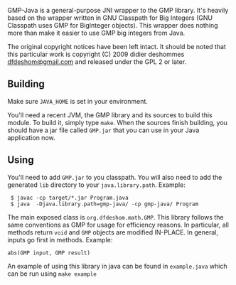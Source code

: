 GMP-Java is a general-purpose JNI wrapper to the GMP library. It's
heavily based on the wrapper written in GNU Classpath for Big
Integers (GNU Classpath uses GMP for BigInteger objects). This wrapper
does nothing more than make it easier to use GMP big integers from Java. 

The original copyright notices have been left intact. It should be
noted that this particular work is copyright (C) 2009 didier
deshommes <dfdeshom@gmail.com> and released under the GPL 2 or later. 


Building 
--------
Make sure `JAVA_HOME` is set in your environment.

You'll need a recent JVM, the GMP library and its sources to build
this module. To build it, simply type `make`. When the sources finish
building, you should have a jar file called `GMP.jar` that you
can use in your Java application now. 

Using
-----
You'll need to add `GMP.jar` to you classpath. You will also need to add
 the generated `lib` directory to your `java.library.path`. Example:

     $ javac -cp target/*.jar Program.java
     $ java  -Djava.library.path=gmp-java/ -cp gmp-java/ Program

The main exposed class is `org.dfdeshom.math.GMP`. This library follows the same conventions as GMP for
usage for efficiency reasons. In particular, all methods return
`void` and `GMP` objects are modified IN-PLACE. In general, inputs go
first in methods. Example:

    abs(GMP input, GMP result)

An example of using this library in java can be found in `example.java` which can be run using `make example`
